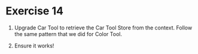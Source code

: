 # Exercise 14

1. Upgrade Car Tool to retrieve the Car Tool Store from the context. Follow the same pattern that we did for Color Tool.

2. Ensure it works!